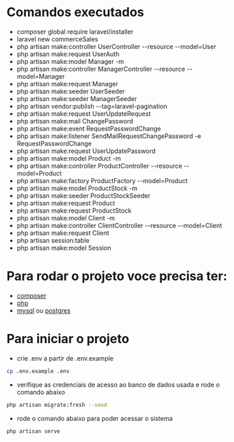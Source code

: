 # Comandos executados
* composer global require laravel/installer
* laravel new commerceSales
* php artisan make:controller UserController --resource --model=User
* php artisan make:request UserAuth
* php artisan make:model Manager -m
* php artisan make:controller ManagerController --resource --model=Manager
* php artisan make:request Manager
* php artisan make:seeder UserSeeder
* php artisan make:seeder ManagerSeeder
* php artisan vendor:publish --tag=laravel-pagination
* php artisan make:request UserUpdateRequest
* php artisan make:mail ChangePassword
* php artisan make:event RequestPasswordChange
* php artisan make:listener SendMailRequestChangePassword -e RequestPasswordChange
* php artisan make:request UserUpdatePassword
* php artisan make:model Product -m
* php artisan make:controller ProductController --resource --model=Product
* php artisan make:factory ProductFactory --model=Product
* php artisan make:model ProductStock -m
* php artisan make:seeder ProductStockSeeder
* php artisan make:request Product
* php artisan make:request ProductStock
* php artisan make:model Client -m
* php artisan make:controller ClientController --resource --model=Client
* php artisan make:request Client
* php artisan session:table
* php artisan make:model Session

# Para rodar o projeto voce precisa ter:
* [composer](https://getcomposer.org/)
* [php](https://www.php.net/)
* [mysql](https://www.mysql.com/) ou [postgres](https://www.postgresql.org/)

# Para iniciar o projeto
* crie .env a partir de .env.example
```sh
cp .env.example .env
```
* verifique as credenciais de acesso ao banco de dados usada e rode o comando abaixo
```sh
php artisan migrate:fresh --seed
```
* rode o comando abaixo para poder acessar o sistema
```sh
php artisan serve
```